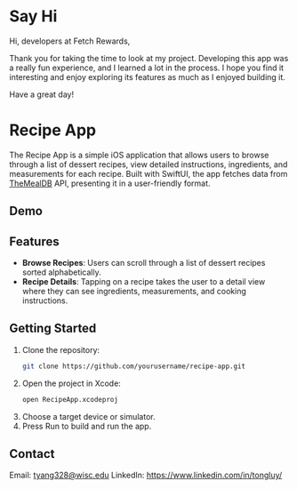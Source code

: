 # Say Hi
Hi, developers at Fetch Rewards,

Thank you for taking the time to look at my project. Developing this app was a really fun experience, and I learned a lot in the process. I hope you find it interesting and enjoy exploring its features as much as I enjoyed building it.

Have a great day!

# Recipe App

The Recipe App is a simple iOS application that allows users to browse through a list of dessert recipes, view detailed instructions, ingredients, and measurements for each recipe. Built with SwiftUI, the app fetches data from [TheMealDB](https://www.themealdb.com/api.php) API, presenting it in a user-friendly format.

## Demo

## Features

- **Browse Recipes**: Users can scroll through a list of dessert recipes sorted alphabetically.
- **Recipe Details**: Tapping on a recipe takes the user to a detail view where they can see ingredients, measurements, and cooking instructions.


## Getting Started

1. Clone the repository:
   ```sh
   git clone https://github.com/yourusername/recipe-app.git
   ```
2. Open the project in Xcode:
   ```sh
   open RecipeApp.xcodeproj
   ```
3. Choose a target device or simulator.
4. Press Run to build and run the app.


## Contact
Email: tyang328@wisc.edu
LinkedIn: https://www.linkedin.com/in/tongluy/
